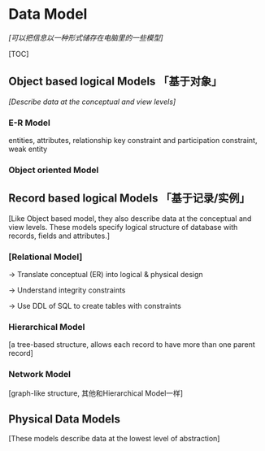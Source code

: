 # Data Model

_\[可以把信息以一种形式储存在电脑里的一些模型\]_

\[TOC\]

## Object based logical Models 「基于对象」

_\[Describe data at the conceptual and view levels\]_

### E-R Model

entities, attributes, relationship key constraint and participation constraint, weak entity

### Object oriented Model

## Record based logical Models 「基于记录/实例」

\[Like Object based model, they also describe data at the conceptual and view levels. These models specify logical structure of database with records, fields and attributes.\]

### \[Relational Model\]

-&gt; Translate conceptual \(ER\) into logical & physical design

-&gt; Understand integrity constraints

-&gt; Use DDL of SQL to create tables with constraints

### Hierarchical Model

\[a tree-based structure, allows each record to have more than one parent record\]

### Network Model

\[graph-like structure, 其他和Hierarchical Model一样\]

## Physical Data Models

\[These models describe data at the lowest level of abstraction\]


